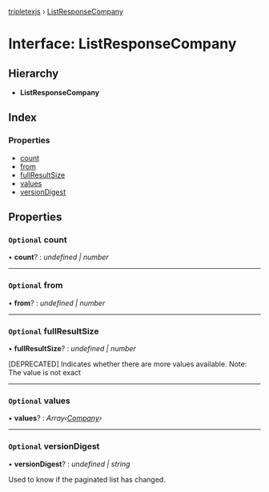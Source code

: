 [tripletexjs](../README.md) › [ListResponseCompany](listresponsecompany.md)

# Interface: ListResponseCompany

## Hierarchy

* **ListResponseCompany**

## Index

### Properties

* [count](listresponsecompany.md#optional-count)
* [from](listresponsecompany.md#optional-from)
* [fullResultSize](listresponsecompany.md#optional-fullresultsize)
* [values](listresponsecompany.md#optional-values)
* [versionDigest](listresponsecompany.md#optional-versiondigest)

## Properties

### `Optional` count

• **count**? : *undefined | number*

___

### `Optional` from

• **from**? : *undefined | number*

___

### `Optional` fullResultSize

• **fullResultSize**? : *undefined | number*

[DEPRECATED] Indicates whether there are more values available. Note: The value is not exact

___

### `Optional` values

• **values**? : *Array‹[Company](../modules/company.md)›*

___

### `Optional` versionDigest

• **versionDigest**? : *undefined | string*

Used to know if the paginated list has changed.
